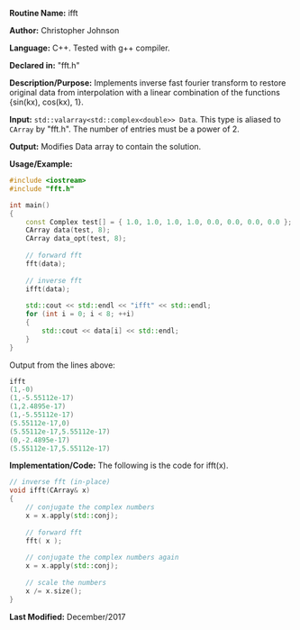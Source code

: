 **Routine Name:** ifft

**Author:** Christopher Johnson

**Language:** C++. Tested with g++ compiler.

**Declared in:** "fft.h"

**Description/Purpose:** Implements inverse fast fourier transform to restore original data from interpolation with a linear combination of the functions {sin(kx), cos(kx), 1}.

**Input:** `std::valarray<std::complex<double>> Data`. This type is aliased to `CArray` by "fft.h". The number of entries must be a power of 2.

**Output:**
Modifies Data array to contain the solution.

**Usage/Example:**

```C++
#include <iostream>
#include "fft.h"

int main()
{
    const Complex test[] = { 1.0, 1.0, 1.0, 1.0, 0.0, 0.0, 0.0, 0.0 };
    CArray data(test, 8);
    CArray data_opt(test, 8);
 
    // forward fft
    fft(data);
 
    // inverse fft
    ifft(data);
 
    std::cout << std::endl << "ifft" << std::endl;
    for (int i = 0; i < 8; ++i)
    {
        std::cout << data[i] << std::endl;
    }
}
```
Output from the lines above:
```c++
ifft
(1,-0)
(1,-5.55112e-17)
(1,2.4895e-17)
(1,-5.55112e-17)
(5.55112e-17,0)
(5.55112e-17,5.55112e-17)
(0,-2.4895e-17)
(5.55112e-17,5.55112e-17)
```


**Implementation/Code:** The following is the code for ifft(x).
```c++
// inverse fft (in-place)
void ifft(CArray& x)
{
    // conjugate the complex numbers
    x = x.apply(std::conj);
 
    // forward fft
    fft( x );
 
    // conjugate the complex numbers again
    x = x.apply(std::conj);
 
    // scale the numbers
    x /= x.size();
}
```
**Last Modified:** December/2017
